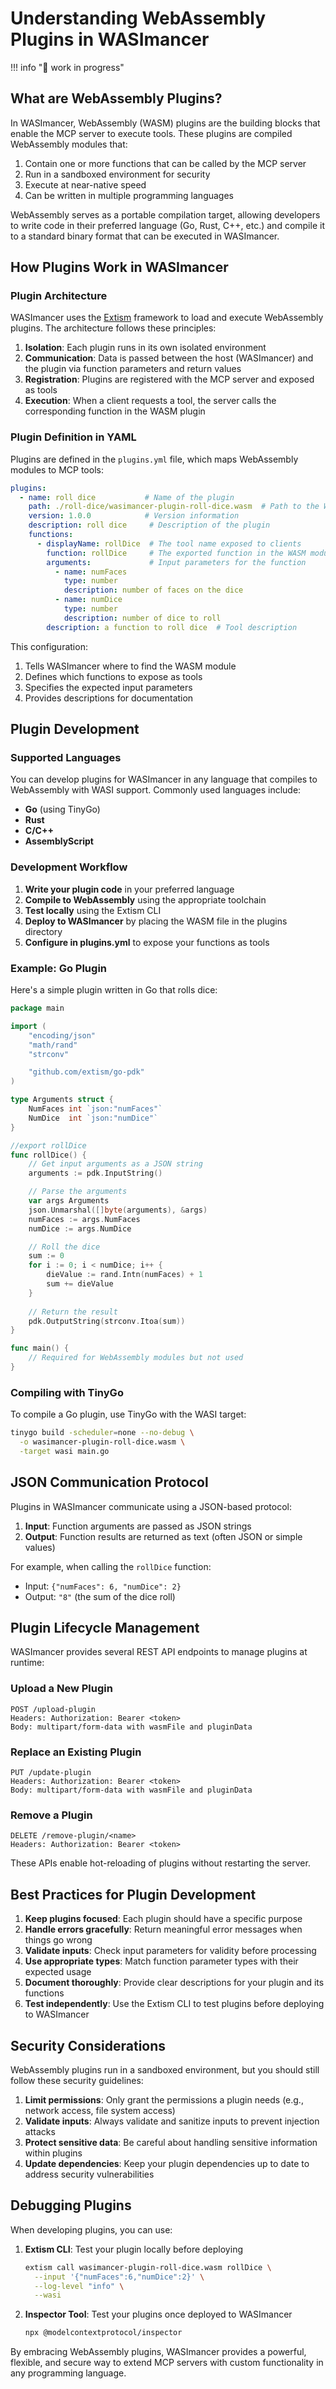 # Understanding WebAssembly Plugins in WASImancer
!!! info "🚧 work in progress"

## What are WebAssembly Plugins?

In WASImancer, WebAssembly (WASM) plugins are the building blocks that enable the MCP server to execute tools. These plugins are compiled WebAssembly modules that:

1. Contain one or more functions that can be called by the MCP server
2. Run in a sandboxed environment for security
3. Execute at near-native speed
4. Can be written in multiple programming languages

WebAssembly serves as a portable compilation target, allowing developers to write code in their preferred language (Go, Rust, C++, etc.) and compile it to a standard binary format that can be executed in WASImancer.

## How Plugins Work in WASImancer

### Plugin Architecture

WASImancer uses the [Extism](https://extism.org/) framework to load and execute WebAssembly plugins. The architecture follows these principles:

1. **Isolation**: Each plugin runs in its own isolated environment
2. **Communication**: Data is passed between the host (WASImancer) and the plugin via function parameters and return values
3. **Registration**: Plugins are registered with the MCP server and exposed as tools
4. **Execution**: When a client requests a tool, the server calls the corresponding function in the WASM plugin

### Plugin Definition in YAML

Plugins are defined in the `plugins.yml` file, which maps WebAssembly modules to MCP tools:

```yaml
plugins:
  - name: roll dice           # Name of the plugin
    path: ./roll-dice/wasimancer-plugin-roll-dice.wasm  # Path to the WASM file
    version: 1.0.0            # Version information
    description: roll dice     # Description of the plugin
    functions:
      - displayName: rollDice  # The tool name exposed to clients
        function: rollDice     # The exported function in the WASM module
        arguments:             # Input parameters for the function
          - name: numFaces
            type: number
            description: number of faces on the dice
          - name: numDice
            type: number
            description: number of dice to roll
        description: a function to roll dice  # Tool description
```

This configuration:
1. Tells WASImancer where to find the WASM module
2. Defines which functions to expose as tools
3. Specifies the expected input parameters
4. Provides descriptions for documentation

## Plugin Development

### Supported Languages

You can develop plugins for WASImancer in any language that compiles to WebAssembly with WASI support. Commonly used languages include:

- **Go** (using TinyGo)
- **Rust**
- **C/C++**
- **AssemblyScript**

### Development Workflow

1. **Write your plugin code** in your preferred language
2. **Compile to WebAssembly** using the appropriate toolchain
3. **Test locally** using the Extism CLI
4. **Deploy to WASImancer** by placing the WASM file in the plugins directory
5. **Configure in plugins.yml** to expose your functions as tools

### Example: Go Plugin

Here's a simple plugin written in Go that rolls dice:

```go
package main

import (
	"encoding/json"
	"math/rand"
	"strconv"

	"github.com/extism/go-pdk"
)

type Arguments struct {
	NumFaces int `json:"numFaces"`
	NumDice  int `json:"numDice"`
}

//export rollDice
func rollDice() {
	// Get input arguments as a JSON string
	arguments := pdk.InputString()

	// Parse the arguments
	var args Arguments
	json.Unmarshal([]byte(arguments), &args)
	numFaces := args.NumFaces 
	numDice := args.NumDice

	// Roll the dice
	sum := 0
	for i := 0; i < numDice; i++ {
		dieValue := rand.Intn(numFaces) + 1
		sum += dieValue
	}
	
	// Return the result
	pdk.OutputString(strconv.Itoa(sum))
}

func main() {
	// Required for WebAssembly modules but not used
}
```

### Compiling with TinyGo

To compile a Go plugin, use TinyGo with the WASI target:

```bash
tinygo build -scheduler=none --no-debug \
  -o wasimancer-plugin-roll-dice.wasm \
  -target wasi main.go
```

## JSON Communication Protocol

Plugins in WASImancer communicate using a JSON-based protocol:

1. **Input**: Function arguments are passed as JSON strings
2. **Output**: Function results are returned as text (often JSON or simple values)

For example, when calling the `rollDice` function:
- Input: `{"numFaces": 6, "numDice": 2}`
- Output: `"8"` (the sum of the dice roll)

## Plugin Lifecycle Management

WASImancer provides several REST API endpoints to manage plugins at runtime:

### Upload a New Plugin

```
POST /upload-plugin
Headers: Authorization: Bearer <token>
Body: multipart/form-data with wasmFile and pluginData
```

### Replace an Existing Plugin

```
PUT /update-plugin
Headers: Authorization: Bearer <token>
Body: multipart/form-data with wasmFile and pluginData
```

### Remove a Plugin

```
DELETE /remove-plugin/<name>
Headers: Authorization: Bearer <token>
```

These APIs enable hot-reloading of plugins without restarting the server.

## Best Practices for Plugin Development

1. **Keep plugins focused**: Each plugin should have a specific purpose
2. **Handle errors gracefully**: Return meaningful error messages when things go wrong
3. **Validate inputs**: Check input parameters for validity before processing
4. **Use appropriate types**: Match function parameter types with their expected usage
5. **Document thoroughly**: Provide clear descriptions for your plugin and its functions
6. **Test independently**: Use the Extism CLI to test plugins before deploying to WASImancer

## Security Considerations

WebAssembly plugins run in a sandboxed environment, but you should still follow these security guidelines:

1. **Limit permissions**: Only grant the permissions a plugin needs (e.g., network access, file system access)
2. **Validate inputs**: Always validate and sanitize inputs to prevent injection attacks
3. **Protect sensitive data**: Be careful about handling sensitive information within plugins
4. **Update dependencies**: Keep your plugin dependencies up to date to address security vulnerabilities

## Debugging Plugins

When developing plugins, you can use:

1. **Extism CLI**: Test your plugin locally before deploying
   ```bash
   extism call wasimancer-plugin-roll-dice.wasm rollDice \
     --input '{"numFaces":6,"numDice":2}' \
     --log-level "info" \
     --wasi
   ```

2. **Inspector Tool**: Test your plugins once deployed to WASImancer
   ```bash
   npx @modelcontextprotocol/inspector
   ```

By embracing WebAssembly plugins, WASImancer provides a powerful, flexible, and secure way to extend MCP servers with custom functionality in any programming language.
